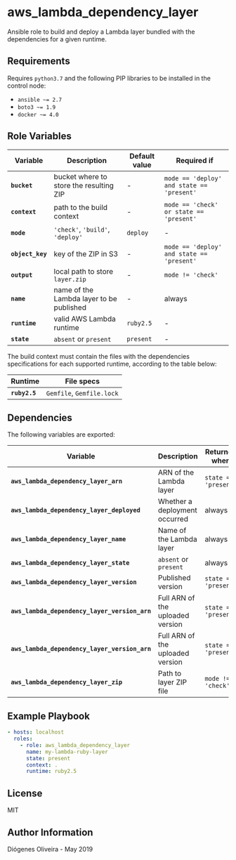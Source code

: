 # aws_lambda_dependency_layer

Ansible role to build and deploy a Lambda layer bundled with the dependencies
for a given runtime.

## Requirements

Requires `python3.7` and the following PIP libraries to be installed in the
control node:

- `ansible ~= 2.7`
- `boto3 ~= 1.9`
- `docker ~= 4.0`

## Role Variables

| Variable         | Description                              | Default value | Required if                               |
| ---------------- | ---------------------------------------- | ------------- | ----------------------------------------- |
| **`bucket`**     | bucket where to store the resulting ZIP  | -             | `mode == 'deploy' and state == 'present'` |
| **`context`**    | path to the build context                | -             | `mode == 'check' or state == 'present'`   |
| **`mode`**       | `'check'`, `'build'`, `'deploy'`         | `deploy`      | -                                         |
| **`object_key`** | key of the ZIP in S3                     | -             | `mode == 'deploy' and state == 'present'` |
| **`output`**     | local path to store `layer.zip`          | -             | `mode != 'check'`                         |
| **`name`**       | name of the Lambda layer to be published | -             | always                                    |
| **`runtime`**    | valid AWS Lambda runtime                 | `ruby2.5`     | -                                         |
| **`state`**      | `absent` or `present`                    | `present`     | -                                         |

The build context must contain the files with the dependencies specifications
for each supported runtime, according to the table below:

| Runtime       | File specs                |
| ------------- | ------------------------- |
| **`ruby2.5`** | `Gemfile`, `Gemfile.lock` |

## Dependencies

The following variables are exported:

| Variable                                      | Description                      | Returned when        |
| --------------------------------------------- | -------------------------------- | -------------------- |
| **`aws_lambda_dependency_layer_arn`**         | ARN of the Lambda layer          | `state == 'present'` |
| **`aws_lambda_dependency_layer_deployed`**    | Whether a deployment occurred    | always               |
| **`aws_lambda_dependency_layer_name`**        | Name of the Lambda layer         | always               |
| **`aws_lambda_dependency_layer_state`**       | `absent` or `present`            | always               |
| **`aws_lambda_dependency_layer_version`**     | Published version                | `state == 'present'` |
| **`aws_lambda_dependency_layer_version_arn`** | Full ARN of the uploaded version | `state == 'present'` |
| **`aws_lambda_dependency_layer_version_arn`** | Full ARN of the uploaded version | `state == 'present'` |
| **`aws_lambda_dependency_layer_zip`**         | Path to layer ZIP file           | `mode != 'check'`    |

## Example Playbook

```yaml
- hosts: localhost
  roles:
    - role: aws_lambda_dependency_layer
      name: my-lambda-ruby-layer
      state: present
      context: .
      runtime: ruby2.5
```

## License

MIT

## Author Information

Diógenes Oliveira - May 2019
